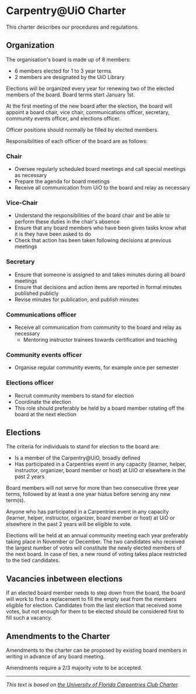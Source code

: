 # Carpentry@UiO Charter

This charter describes our procedures and regulations.

## Organization

The organisation's board is made up of 8 members:

- 6 members elected for 1 to 3 year terms. 
- 2 members are designated by the UiO Library

Elections will be organized every year for renewing two of the elected
members of the board.
Board terms start January 1st.

At the first meeting of the new board after the election,
the board will appoint a board chair, vice chair, communications officer,
secretary, community events officer, and elections officer.

Officer positions should normally be filled by elected members.

Responsibilities of each officer of the board are as follows:

### Chair

- Oversee regularly scheduled board meetings and call special meetings
    as necessary
- Prepare the agenda for board meetings
- Receive all communication from UiO to the board and relay as
    necessary

### Vice-Chair

- Understand the responsibilities of the board chair and be able to
    perform these duties in the chair's absence
- Ensure that any board members who have been given tasks know what it
    is they have been asked to do
- Check that action has been taken following decisions at previous
    meetings

### Secretary

- Ensure that someone is assigned to and takes minutes during all
    board meetings
- Ensure that decisions and action items are reported in formal minutes published publicly
- Revise minutes for publication, and publish minutes

### Communications officer

- Receive all communication from community to the board and relay as
  necessary
  - Mentoring instructor trainees towards certification and teaching

### Community events officer

- Organise regular community events, for example once per semester

### Elections officer

- Recruit community members to stand for election
- Coordinate the election
- This role should preferably be held by a board member 
    rotating off the board at the next election

## Elections

The criteria for individuals to stand for election to the board are:

- Is a member of the Carpentry@UiO, broadly defined
- Has participated in a Carpentries event in any capacity (learner,
    helper, instructor, organizer, board member or host) at UiO or elsewhere in the
    past 2 years

Board members will not serve for more than two consecutive three year terms,
followed by at least a one year hiatus before serving any new term(s).

Anyone who has participated in a Carpentries event in any capacity
(learner, helper, instructor, organizer, board member or host) at UiO or elsewhere in
the past 2 years will be eligible to vote.

Elections will be held at an annual community meeting each year
preferably taking place in November or December.
The two candidates who received the largest number
of votes will constitute the newly elected members of the next board.
In case of ties, 
a new round of voting takes place restricted to the tied candidates.

## Vacancies inbetween elections

If an elected board member needs to step down from the board,
the board will work to find a replacement to fill the empty seat
from the members eligible for election.
Candidates from the last election that received some votes,
but not enough for them to be elected should be considered first
to fill such a vacancy.

## Amendments to the Charter

Amendments to the charter can be proposed by existing board members in
writing in advance of any board meeting.

Amendments require a 2/3 majority vote to be accepted.

--- 
*This text is based on [the University of Florida Carpentries Club
Charter](https://www.uf-carpentries.org/charter/).*
